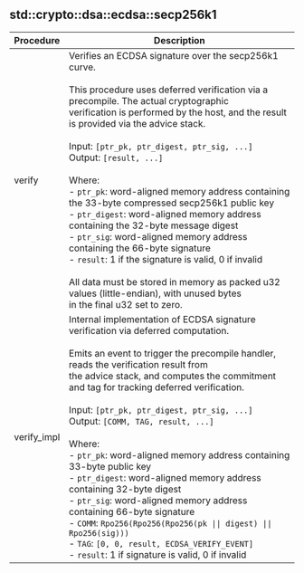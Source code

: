 
## std::crypto::dsa::ecdsa::secp256k1
| Procedure | Description |
| ----------- | ------------- |
| verify | Verifies an ECDSA signature over the secp256k1 curve.<br /><br />This procedure uses deferred verification via a precompile. The actual cryptographic<br />verification is performed by the host, and the result is provided via the advice stack.<br /><br />Input: `[ptr_pk, ptr_digest, ptr_sig, ...]`<br />Output: `[result, ...]`<br /><br />Where:<br />- `ptr_pk`: word-aligned memory address containing the 33-byte compressed secp256k1 public key<br />- `ptr_digest`: word-aligned memory address containing the 32-byte message digest<br />- `ptr_sig`: word-aligned memory address containing the 66-byte signature<br />- `result`: 1 if the signature is valid, 0 if invalid<br /><br />All data must be stored in memory as packed u32 values (little-endian), with unused bytes<br />in the final u32 set to zero.<br /> |
| verify_impl | Internal implementation of ECDSA signature verification via deferred computation.<br /><br />Emits an event to trigger the precompile handler, reads the verification result from<br />the advice stack, and computes the commitment and tag for tracking deferred verification.<br /><br />Input: `[ptr_pk, ptr_digest, ptr_sig, ...]`<br />Output: `[COMM, TAG, result, ...]`<br /><br />Where:<br />- `ptr_pk`: word-aligned memory address containing 33-byte public key<br />- `ptr_digest`: word-aligned memory address containing 32-byte digest<br />- `ptr_sig`: word-aligned memory address containing 66-byte signature<br />- `COMM`: `Rpo256(Rpo256(Rpo256(pk \|\| digest) \|\| Rpo256(sig)))`<br />- `TAG`: `[0, 0, result, ECDSA_VERIFY_EVENT]`<br />- `result`: 1 if signature is valid, 0 if invalid<br /> |

